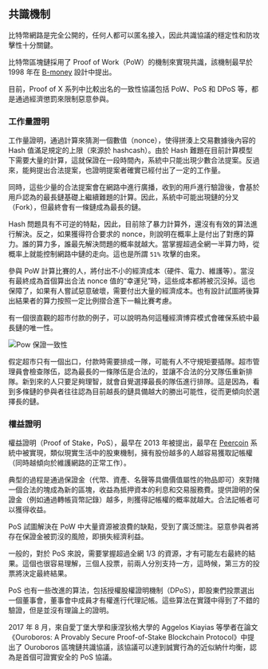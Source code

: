 ## 共識機制

比特幣網路是完全公開的，任何人都可以匿名接入，因此共識協議的穩定性和防攻擊性十分關鍵。

比特幣區塊鏈採用了 Proof of Work（PoW）的機制來實現共識，該機制最早於 1998 年在 [B-money](http://www.weidai.com/bmoney.txt) 設計中提出。

目前，Proof of X 系列中比較出名的一致性協議包括 PoW、PoS 和 DPoS 等，都是通過經濟懲罰來限制惡意參與。

### 工作量證明

工作量證明，通過計算來猜測一個數值（nonce），使得拼湊上交易數據後內容的 Hash 值滿足規定的上限（來源於 hashcash）。由於 Hash 難題在目前計算模型下需要大量的計算，這就保證在一段時間內，系統中只能出現少數合法提案。反過來，能夠提出合法提案，也證明提案者確實已經付出了一定的工作量。

同時，這些少量的合法提案會在網路中進行廣播，收到的用戶進行驗證後，會基於用戶認為的最長鏈基礎上繼續難題的計算。因此，系統中可能出現鏈的分叉（Fork），但最終會有一條鏈成為最長的鏈。

Hash 問題具有不可逆的特點，因此，目前除了暴力計算外，還沒有有效的算法進行解決。反之，如果獲得符合要求的 nonce，則說明在概率上是付出了對應的算力。誰的算力多，誰最先解決問題的概率就越大。當掌握超過全網一半算力時，從概率上就能控制網路中鏈的走向。這也是所謂 `51%` 攻擊的由來。

參與 PoW 計算比賽的人，將付出不小的經濟成本（硬件、電力、維護等）。當沒有最終成為首個算出合法 nonce 值的“幸運兒”時，這些成本都將被沉沒掉。這也保障了，如果有人嘗試惡意破壞，需要付出大量的經濟成本。也有設計試圖將後算出結果者的算力按照一定比例摺合進下一輪比賽考慮。

有一個很直觀的超市付款的例子，可以說明為何這種經濟博弈模式會確保系統中最長鏈的唯一性。

![Pow 保證一致性](_images/pow.png)

假定超市只有一個出口，付款時需要排成一隊，可能有人不守規矩要插隊。超市管理員會檢查隊伍，認為最長的一條隊伍是合法的，並讓不合法的分叉隊伍重新排隊。新到來的人只要足夠理智，就會自覺選擇最長的隊伍進行排隊。這是因為，看到多條鏈的參與者往往認為目前越長的鏈具備越大的勝出可能性，從而更傾向於選擇長的鏈。

### 權益證明

權益證明（Proof of Stake，PoS），最早在 2013 年被提出，最早在 [Peercoin]() 系統中被實現，類似現實生活中的股東機制，擁有股份越多的人越容易獲取記帳權（同時越傾向於維護網路的正常工作）。

典型的過程是通過保證金（代幣、資產、名聲等具備價值屬性的物品即可）來對賭一個合法的塊成為新的區塊，收益為抵押資本的利息和交易服務費。提供證明的保證金（例如通過轉帳貨幣記錄）越多，則獲得記帳權的概率就越大。合法記帳者可以獲得收益。

PoS 試圖解決在 PoW 中大量資源被浪費的缺點，受到了廣泛關注。惡意參與者將存在保證金被罰沒的風險，即損失經濟利益。

一般的，對於 PoS 來說，需要掌握超過全網 1/3 的資源，才有可能左右最終的結果。這個也很容易理解，三個人投票，前兩人分別支持一方，這時候，第三方的投票將決定最終結果。

PoS 也有一些改進的算法，包括授權股權證明機制（DPoS），即股東們投票選出一個董事會，董事會中成員才有權進行代理記帳。這些算法在實踐中得到了不錯的驗證，但是並沒有理論上的證明。

2017 年 8 月，來自愛丁堡大學和康涅狄格大學的 Aggelos Kiayias 等學者在論文《Ouroboros: A Provably Secure Proof-of-Stake Blockchain Protocol》中提出了 Ouroboros 區塊鏈共識協議，該協議可以達到誠實行為的近似納什均衡，認為是首個可證實安全的 PoS 協議。

